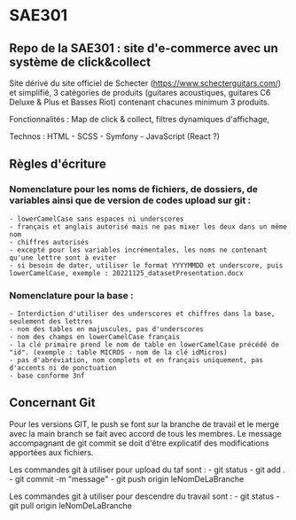 # SAE301
## Repo de la SAE301 : site d'e-commerce avec un système de click&amp;collect

Site dérivé du site officiel de Schecter (https://www.schecterguitars.com/) et simplifié, 3 catégories de produits (guitares acoustiques, guitares C6 Deluxe & Plus et Basses Riot) contenant chacunes minimum 3 produits. 

Fonctionnalités : Map de click &amp; collect, filtres dynamiques d'affichage, 

Technos : HTML - SCSS - Symfony - JavaScript (React ?)



## Règles d'écriture

### Nomenclature pour les noms de fichiers, de dossiers, de variables ainsi que de version de codes upload sur git :

    - lowerCamelCase sans espaces ni underscores
    - français et anglais autorisé mais ne pas mixer les deux dans un même nom
    - chiffres autorisés
    - excepté pour les variables incrémentales, les noms ne contenant qu'une lettre sont à eviter
    - si besoin de dater, utiliser le format YYYYMMDD et underscore, puis lowerCamelCase, exemple : 20221125_datasetPresentation.docx

### Nomenclature pour la base :

    - Interdiction d'utiliser des underscores et chiffres dans la base, seulement des lettres
    - nom des tables en majuscules, pas d'underscores
    - nom des champs en lowerCamelCase français
    - la clé primaire prend le nom de table en lowerCamelCase précédé de "id". (exemple : table MICROS - nom de la clé idMicros)
    - pas d'abréviation, nom complets et en français uniquement, pas d'accents ni de ponctuation
    - base conforme 3nf

## Concernant Git

Pour les versions GIT, le push se font sur la branche de travail et le merge avec la main branch se fait avec accord de tous les membres. 
Le message accompagnant de git commit se doit d'être explicatif des modifications apportées aux fichiers.

Les commandes git à utiliser pour upload du taf sont :
    - git status
    - git add .
    - git commit -m "message"
    - git push origin leNomDeLaBranche

Les commandes git à utiliser pour descendre du travail sont :
    - git status
    - git pull origin leNomDeLaBranche
